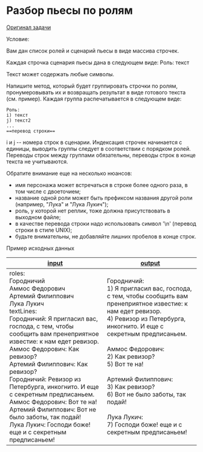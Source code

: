 # Разбор пьесы по ролям

[Оригинал задачи](https://stepik.org/lesson/12762/step/10?unit=3110)

Условие:

Вам дан список ролей и сценарий пьесы в виде массива строчек.

Каждая строчка сценария пьесы дана в следующем виде:
Роль: текст

Текст может содержать любые символы.

Напишите метод, который будет группировать строчки по ролям, пронумеровывать их и возвращать результат в виде готового
текста (см. пример). Каждая группа распечатывается в следующем виде:

```
Роль:
i) текст
j) текст2
...
==перевод строки==
```

i и j -- номера строк в сценарии. Индексация строчек начинается с единицы, выводить группы следует в соответствии с
порядком ролей. Переводы строк между группами обязательны, переводы строк в конце текста не учитываются.

Обратите внимание еще на несколько нюансов:

- имя персонажа может встречаться в строке более одного раза, в том числе с двоеточием;
- название одной роли может быть префиксом названия другой роли (например, "Лука" и "Лука Лукич");
- роль, у которой нет реплик, тоже должна присутствовать в выходном файле;
- в качестве перевода строки надо использовать символ '\n' (перевод строки в стиле UNIX);
- будьте внимательны, не добавляйте лишних пробелов в конце строк.

Пример исходных данных

| [input](https://github.com/Fedmog1lnkv-ISU-Homework/AnalysisPlay/blob/main/input.txt)                                                                                                                                                                                                                                                                                                                                                                                                                            | [output](https://github.com/Fedmog1lnkv-ISU-Homework/AnalysisPlay/blob/main/output.txt)                                                                                                                                                                                                                                                                                                                         |
|------------------------------------------------------------------------------------------------------------------------------------------------------------------------------------------------------------------------------------------------------------------------------------------------------------------------------------------------------------------------------------------------------------------------------------------------------------------------------------------------------------------|-----------------------------------------------------------------------------------------------------------------------------------------------------------------------------------------------------------------------------------------------------------------------------------------------------------------------------------------------------------------------------------------------------------------|
| roles:<br>Городничий<br>Аммос Федорович<br>Артемий Филиппович<br>Лука Лукич<br>textLines:<br>Городничий: Я пригласил вас, господа, с тем, чтобы сообщить вам пренеприятное известие: к нам едет ревизор.<br>Аммос Федорович: Как ревизор?<br>Артемий Филиппович: Как ревизор?<br>Городничий: Ревизор из Петербурга, инкогнито. И еще с секретным предписаньем.<br>Аммос Федорович: Вот те на!<br>Артемий Филиппович: Вот не было заботы, так подай!<br>Лука Лукич: Господи боже! еще и с секретным предписаньем! | Городничий:<br>1) Я пригласил вас, господа, с тем, чтобы сообщить вам пренеприятное известие: к нам едет ревизор.<br>4) Ревизор из Петербурга, инкогнито. И еще с секретным предписаньем.<br><br>Аммос Федорович:<br>2) Как ревизор?<br>5) Вот те на!<br><br>Артемий Филиппович:<br>3) Как ревизор?<br>6) Вот не было заботы, так подай!<br><br>Лука Лукич:<br>7) Господи боже! еще и с секретным предписаньем! |
